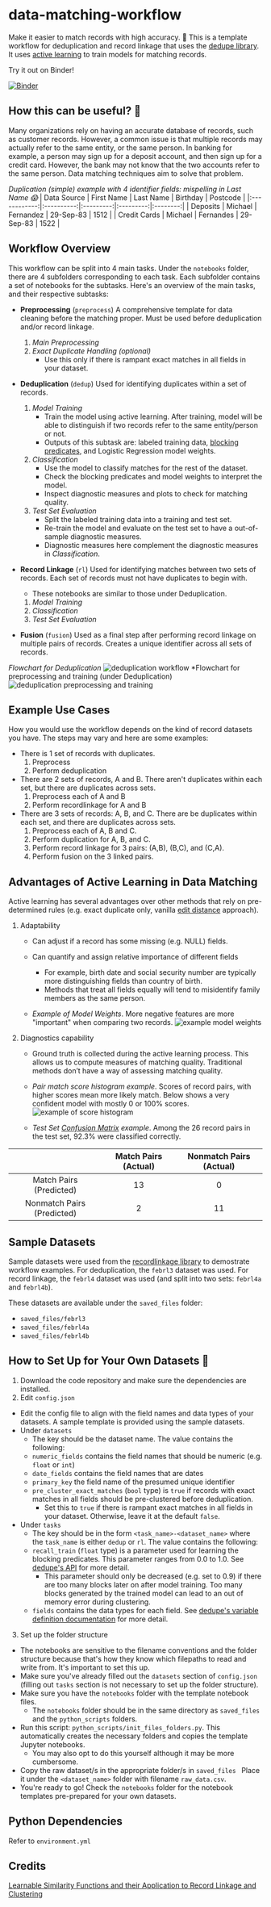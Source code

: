 # data-matching-workflow
Make it easier to match records with high accuracy. :tada: This is a template workflow for deduplication and record linkage that uses the [dedupe library](https://github.com/dedupeio/dedupe). It uses [active learning](https://en.wikipedia.org/wiki/Active_learning_(machine_learning)) to train models for matching records.

Try it out on Binder! 

[![Binder](https://mybinder.org/badge_logo.svg)](https://mybinder.org/v2/gh/joshuacortez/data-matching-workflow/master)

## How this can be useful? :thinking:
Many organizations rely on having an accurate database of records, such as customer records. However, a common issue is that multiple records may actually refer to the same entity, or the same person. In banking for example, a person may sign up for a deposit account, and then sign up for a credit card. However, the bank may not know that the two accounts refer to the same person. Data matching techniques aim to solve that problem. 

*Duplication (simple) example with 4 identifier fields: mispelling in Last Name :scream:*
| Data Source     | First Name | Last Name | Birthday  | Postcode |
|:------------:|:----------:|:---------:|:---------:|:--------:|
| Deposits     | Michael    | Fernandez | 29-Sep-83 | 1512     |
| Credit Cards | Michael    | Fernandes | 29-Sep-83 | 1522     |

## Workflow Overview  
This workflow can be split into 4 main tasks. Under the `notebooks` folder, there are 4 subfolders corresponding to each task. Each subfolder contains a set of notebooks for the subtasks. Here's an overview of the main tasks, and their respective subtasks:
- **Preprocessing** (`preprocess`) 
A comprehensive template for data cleaning before the matching proper. Must be used before deduplication and/or record linkage.
  1. *Main Preprocessing* 
  2. *Exact Duplicate Handling (optional)*
       - Use this only if there is rampant exact matches in all fields in your dataset.
- **Deduplication** (`dedup`) Used for identifying duplicates within a set of records.
  1. *Model Training*
      - Train the model using active learning. After training, model will be able to distinguish if two records refer to the same entity/person or not. 
      - Outputs of this subtask are: labeled training data, [blocking predicates](http://www.cs.utexas.edu/~ml/papers/blocking-icdm-06.pdf), and Logistic Regression model weights.
  2. *Classification* 
      - Use the model to classify matches for the rest of the dataset.
      - Check the blocking predicates and model weights to interpret the model.
      - Inspect diagnostic measures and plots to check for matching quality.
  3. *Test Set Evaluation*
      - Split the labeled training data into a training and test set.
      - Re-train the model and evaluate on the test set to have a out-of-sample diagnostic measures.
      - Diagnostic measures here complement the diagnostic measures in *Classification*. 

- **Record Linkage** (`rl`) Used for identifying matches between two sets of records. Each set of records must not have duplicates to begin with.
  - These notebooks are similar to those under Deduplication.
  1. *Model Training*
  2. *Classification*
  3. *Test Set Evaluation*
- **Fusion** (`fusion`) Used as a final step after performing record linkage on multiple pairs of records. Creates a unique identifier across all sets of records.

*Flowchart for Deduplication*
![deduplication workflow](images/dedup-workflow.png)
*Flowchart for preprocessing and training (under Deduplication)
![deduplication preprocessing and training](images/dedup-preprocess-train.png)

## Example Use Cases
How you would use the workflow depends on the kind of record datasets you have. The steps may vary and here are some examples:
- There is 1 set of records with duplicates.
  1. Preprocess
  2. Perform deduplication
- There are 2 sets of records, A and B. There aren't duplicates within each set, but there are duplicates across sets.
  1. Preprocess each of A and B
  2. Perform recordlinkage for A and B
- There are 3 sets of records: A, B, and C. There are be duplicates within each set, and there are duplicates across sets. 
  1. Preprocess each of A, B and C. 
  2. Perform duplication for A, B, and C. 
  3. Perform record linkage for 3 pairs: (A,B), (B,C), and (C,A). 
  4. Perform fusion on the 3 linked pairs. 

## Advantages of Active Learning in Data Matching

Active learning has several advantages over other methods that rely on pre-determined rules (e.g. exact duplicate only, vanilla [edit distance](https://en.wikipedia.org/wiki/Edit_distance) approach).
1.	Adaptability
    -	Can adjust if a record has some missing (e.g. NULL) fields.
    -	Can quantify and assign relative importance of different fields 
        -	For example, birth date and social security number are typically more distinguishing fields than country of birth.
        -	Methods that treat all fields equally will tend to misidentify family members as the same person.

    - *Example of Model Weights*. More negative features are more "important" when comparing two records.
    ![example model weights](images/model-weights.png)

2.	Diagnostics capability
    -	Ground truth is collected during the active learning process. This allows us to compute measures of matching quality. Traditional methods don’t have a way of assessing matching quality.

    - *Pair match score histogram example*. Scores of record pairs, with higher scores mean more likely match. Below shows a very confident model with mostly 0 or 100% scores.
    ![example of score histogram](images/score-histogram.png)
    - *Test Set [Confusion Matrix](https://en.wikipedia.org/wiki/Confusion_matrix) example*. Among the 26 record pairs in the test set, 92.3% were classified correctly.
  
  |                         |Match Pairs (Actual)|Nonmatch Pairs (Actual)|
  |:-----------------------:|:------------------:|:---------------------:|
  |Match Pairs (Predicted)   |  13               |   0                   |
  |Nonmatch Pairs (Predicted)|   2               |   11                  |

## Sample Datasets
Sample datasets were used from the [recordlinkage library](https://github.com/J535D165/recordlinkage) to demostrate workflow examples. For deduplication, the `febrl3` dataset was used. For record linkage, the `febrl4` dataset was used (and split into two sets: `febrl4a` and `febrl4b`).

These datasets are available under the `saved_files` folder:
  - `saved_files/febrl3`
  - `saved_files/febrl4a`
  - `saved_files/febrl4b`

## How to Set Up for Your Own Datasets :wrench:
1. Download the code repository and make sure the dependencies are installed. 
2. Edit `config.json`
- Edit the config file to align with the field names and data types of your datasets. A sample template is provided using the sample datasets.
- Under `datasets`
  - The key should be the dataset name. The value contains the following:
  - `numeric_fields` contains the field names that should be numeric (e.g. `float` or `int`)
  - `date_fields` contains the field names that are dates
  - `primary_key` the field name of the presumed unique identifier
  - `pre_cluster_exact_matches` (`bool` type) is `true` if records with exact matches in all fields should be pre-clustered before deduplication. 
    - Set this to `true` if there is rampant exact matches in all fields in your dataset. Otherwise, leave it at the default `false`. 
- Under `tasks`
  - The key should be in the form `<task_name>-<dataset_name>` where the `task_name` is either `dedup` or `rl`. The value contains the following:
  - `recall_train` (`float` type) is a parameter used for learning the blocking predicates. This parameter ranges from 0.0 to 1.0. See [dedupe's API](https://github.com/dedupeio/dedupe/blob/master/dedupe/api.py) for more detail. 
    - This parameter should only be decreased (e.g. set to 0.9) if there are too many blocks later on after model training. Too many blocks generated by the trained model can lead to an out of memory error during clustering.
  - `fields` contains the data types for each field. See [dedupe's variable definition documentation](https://docs.dedupe.io/en/latest/Variable-definition.html) for more detail.
3. Set up the folder structure
  - The notebooks are sensitive to the filename conventions and the folder structure because that's how they know which filepaths to read and write from. It's important to set this up.
  - Make sure you've already filled out the `datasets` section of `config.json` (filling out `tasks` section is not necessary to set up the folder structure).
  - Make sure you have the `notebooks` folder with the template notebook files.
    - The `notebooks` folder should be in the same directory as `saved_files` and the `python_scripts` folders. 
  - Run this script: `python_scripts/init_files_folders.py`. This automatically creates the necessary folders and copies the template Jupyter notebooks.
    - You may also opt to do this yourself although it may be more cumbersome.
  - Copy the raw dataset/s in the appropriate folder/s in `saved_files ` Place it under the `<dataset_name>` folder with filename `raw_data.csv`.
  - You're ready to go! Check the `notebooks` folder for the notebook templates pre-prepared for your own datasets.


## Python Dependencies
Refer to `environment.yml`

## Credits
[Learnable Similarity Functions and their Application to Record Linkage and Clustering](http://www.cs.utexas.edu/~ml/papers/marlin-dissertation-06.pdf)
